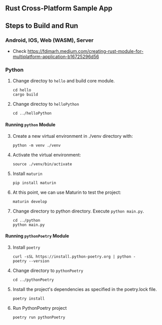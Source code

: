 ## Rust Cross-Platform Sample App

## Steps to Build and Run
### Android, IOS, Web (WASM), Server
- Check https://fdimarh.medium.com/creating-rust-module-for-multiplatform-application-b16725296d56

### Python 

1. Change directoy to `hello` and build core module.

    ```
    cd hello
    cargo build
    ```

2. Change directoy to `helloPython`

    ```
    cd ../helloPython
    ```

#### Running `python` Module

3. Create a new virtual environment in ./venv directory with:

    ```
    python -m venv ./venv
    ```

4. Activate the virtual environment:

    ```
    source ./venv/bin/activate
    ```

5. Install `maturin`

    ```
    pip install maturin
    ```

6.  At this point, we can use Maturin to test the project: 

    ```
    maturin develop
    ```

7. Change directory to python directory. Execute `python main.py`.

    ```
    cd ../python
    python main.py
    ```

#### Running `pythonPoetry` Module


3. Install `poetry`

    ```
    curl -sSL https://install.python-poetry.org | python -
    poetry --version
    ```

4. Change directory to `pythonPoetry`

    ```
    cd ../pythonPoetry
    ```

5. Install the project's dependencies as specified in the poetry.lock file.

    ```
    poetry install
    ```
6. Run PythonPoetry project

    ```
    poetry run pythonPoetry
    ```